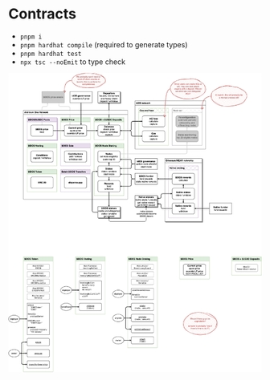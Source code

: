 # Contracts

- `pnpm i`
- `pnpm hardhat compile` (required to generate types)
- `pnpm hardhat test`
- `npx tsc --noEmit` to type check

![contract list](assets/idos-contracts.png)
